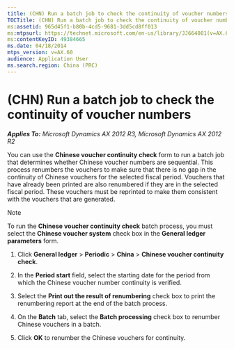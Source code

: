 ```yaml
---
title: (CHN) Run a batch job to check the continuity of voucher numbers
TOCTitle: (CHN) Run a batch job to check the continuity of voucher numbers
ms:assetid: 965d45f1-b80b-4cd5-9681-3dd5cd8ff013
ms:mtpsurl: https://technet.microsoft.com/en-us/library/JJ664081(v=AX.60)
ms:contentKeyID: 49384665
ms.date: 04/18/2014
mtps_version: v=AX.60
audience: Application User
ms.search.region: China (PRC)
---
```


# (CHN) Run a batch job to check the continuity of voucher numbers 


_**Applies To:** Microsoft Dynamics AX 2012 R3, Microsoft Dynamics AX 2012 R2_

You can use the **Chinese voucher continuity check** form to run a batch job that determines whether Chinese voucher numbers are sequential. This process renumbers the vouchers to make sure that there is no gap in the continuity of Chinese vouchers for the selected fiscal period. Vouchers that have already been printed are also renumbered if they are in the selected fiscal period. These vouchers must be reprinted to make them consistent with the vouchers that are generated.


> [!NOTE]
> <P>To run the <STRONG>Chinese voucher continuity check</STRONG> batch process, you must select the <STRONG>Chinese voucher system</STRONG> check box in the <STRONG>General ledger parameters</STRONG> form.</P>



1.  Click **General ledger** \> **Periodic** \> **China** \> **Chinese voucher continuity check**.

2.  In the **Period start** field, select the starting date for the period from which the Chinese voucher number continuity is verified.

3.  Select the **Print out the result of renumbering** check box to print the renumbering report at the end of the batch process.

4.  On the **Batch** tab, select the **Batch processing** check box to renumber Chinese vouchers in a batch.

5.  Click **OK** to renumber the Chinese vouchers for continuity.

  


